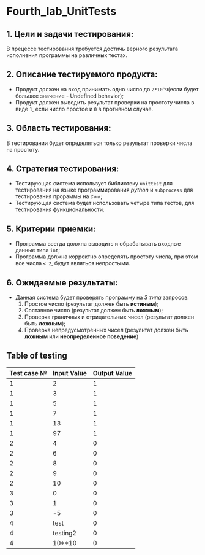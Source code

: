 # Fourth_lab_UnitTests
## 1. Цели и задачи тестирования: 
В прецессе тестирования требуется достичь верного результата исполнения программы на различных тестах.
## 2. Описание тестируемого продукта: 
* Продукт должен на вход принимать одно число до `2*10^9`(если будет большее значение - Undefined behavior);
* Продукт должен выводить результат проверки на простоту числа в виде `1`, если число простое и `0` в противном случае.
## 3. Область тестирования: 
В тестировании будет определяться только результат проверки числа на простоту.
## 4. Стратегия тестирования: 
* Тестирующая система использует библиотеку `unittest` для тестирования на языке программирования *python* и `subprocess` для тестирования прораммы на *c++*;
* Тестирующая система будет использовать четыре типа тестов, для тестирования функциональности.
## 5. Критерии приемки: 
* Программа всегда должна выводить и обрабатывать входные данные типа `int`;
* Программа должна корректно определять простоту числа, при этом все числа `< 2`, будут являться непростыми.
## 6. Ожидаемые результаты: 
* Данная система будет проверять программу на *3 типа* запросов:
    1. Простое число (результат должен быть **истиным**);
    2. Составное число (результат должен быть **ложным**);
    3. Проверка граничных и отрицательных чисел (результат должен быть **ложным**);
    4. Проверка непредусмотренных чисел (результат должен быть **ложным** или **неопределенное поведение**)


## Table of testing


| Test case № | Input Value | Output Value |
|----------|----------|----------|
| 1   | 2   | 1   |
| 1   | 3   | 1   |
| 1   | 5   | 1   |
| 1   | 7   | 1   |
| 1   | 13   | 1   |
| 1   | 97   | 1   |
| 2   | 4   | 0   |
| 2   | 6   | 0   |
| 2   | 8   | 0   |
| 2   | 9   | 0   |
| 2   | 10   | 0   |
| 3   | 0   | 0   |
| 3   | 1   | 0   |
| 3   | -5   | 0   |
| 4   | test   | 0   |
| 4   | testing2   | 0   |
| 4   | 10**10   | 0   |

